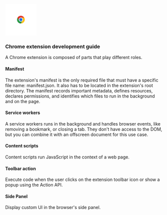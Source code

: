 ![chrome_ext](https://raw.githubusercontent.com/unixlinuxgeek/logos/main/100x100/chrome.png)

### Chrome extension development guide

A Chrome extension is composed of parts that play different roles.

#### Manifest

The extension's manifest is the only required file that must have a specific file name: manifest.json. It also has to be located in the extension's root directory. The manifest records important metadata, defines resources, declares permissions, and identifies which files to run in the background and on the page.



#### Service workers

A service workers runs in the background and handles browser events, like removing a bookmark, or closing a tab. They don't have access to the DOM, but you can combine it with an offscreen document for this use case.



#### Content scripts

Content scripts run JavaScript in the context of a web page.



#### Toolbar action

Execute code when the user clicks on the extension toolbar icon or show a popup using the Action API.



#### Side Panel

Display custom UI in the browser's side panel.

